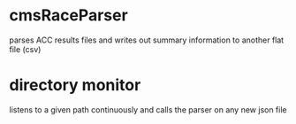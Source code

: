 # cmsRaceParser
parses ACC results files and writes out summary information to another flat file (csv)
# directory monitor
listens to a given path continuously and calls the parser on any new json file
